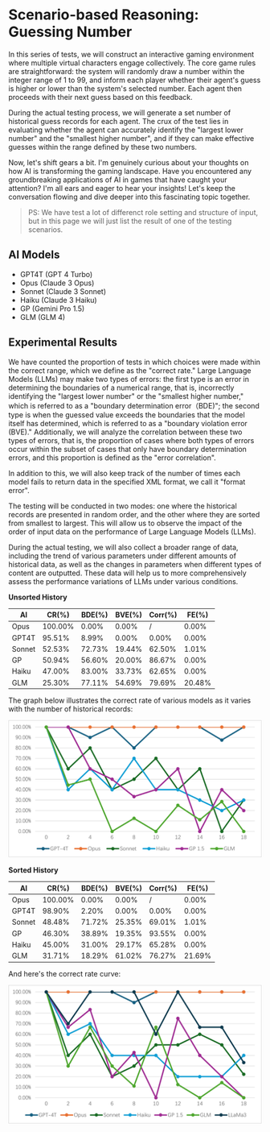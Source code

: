 <link rel="stylesheet" type="text/css" href="style.css">

# Scenario-based Reasoning: Guessing Number

In this series of tests, we will construct an interactive gaming environment where multiple virtual characters engage collectively. The core game rules are straightforward: the system will randomly draw a number within the integer range of 1 to 99, and inform each player whether their agent's guess is higher or lower than the system's selected number. Each agent then proceeds with their next guess based on this feedback.

During the actual testing process, we will generate a set number of historical guess records for each agent. The crux of the test lies in evaluating whether the agent can accurately identify the "largest lower number" and the "smallest higher number", and if they can make effective guesses within the range defined by these two numbers.

Now, let's shift gears a bit. I'm genuinely curious about your thoughts on how AI is transforming the gaming landscape. Have you encountered any groundbreaking applications of AI in games that have caught your attention? I'm all ears and eager to hear your insights! Let's keep the conversation flowing and dive deeper into this fascinating topic together.

> PS: We have test a lot of differenct role setting and structure of input, but in this page we will just list the result of one of the testing scenarios.

##	AI Models

-	GPT4T (GPT 4 Turbo)
-	Opus (Claude 3 Opus)
-	Sonnet (Claude 3 Sonnet)
-	Haiku (Claude 3 Haiku)
-	GP (Gemini Pro 1.5)
-	GLM (GLM 4)

##	Experimental Results

We have counted the proportion of tests in which choices were made within the correct range, which we define as the "correct rate." Large Language Models (LLMs) may make two types of errors: the first type is an error in determining the boundaries of a numerical range, that is, incorrectly identifying the "largest lower number" or the "smallest higher number," which is referred to as a "boundary determination error（BDE)"; the second type is when the guessed value exceeds the boundaries that the model itself has determined, which is referred to as a "boundary violation error (BVE)." Additionally, we will analyze the correlation between these two types of errors, that is, the proportion of cases where both types of errors occur within the subset of cases that only have boundary determination errors, and this proportion is defined as the "error correlation".

In addition to this, we will also keep track of the number of times each model fails to return data in the specified XML format, we call it "format error".

The testing will be conducted in two modes: one where the historical records are presented in random order, and the other where they are sorted from smallest to largest. This will allow us to observe the impact of the order of input data on the performance of Large Language Models (LLMs).

During the actual testing, we will also collect a broader range of data, including the trend of various parameters under different amounts of historical data, as well as the changes in parameters when different types of content are outputted. These data will help us to more comprehensively assess the performance variations of LLMs under various conditions.

**Unsorted History**

| AI  | CR(%)      | BDE(%) | BVE(%) | Corr(%) | FE(%) |
|-----|------------|--------|--------|---------|-------|
| Opus   | 100.00% | 0.00%  | 0.00%  | /      | 0.00%  |
| GPT4T  | 95.51%  | 8.99%  | 0.00%  | 0.00%  | 0.00%  |
| Sonnet | 52.53%  | 72.73% | 19.44% | 62.50% | 1.01%  |
| GP     | 50.94%  | 56.60% | 20.00% | 86.67% | 0.00%  |
| Haiku  | 47.00%  | 83.00% | 33.73% | 62.65% | 0.00%  |
| GLM    | 25.30%  | 77.11% | 54.69% | 79.69% | 20.48% |

The graph below illustrates the correct rate of various models as it varies with the number of historical records:

![Correct rate vs the number of historical records](./images/line1.png)

**Sorted History**

| AI  | CR(%)      | BDE(%) | BVE(%) | Corr(%) | FE(%) |
|-----|------------|--------|--------|---------|-------|
| Opus   | 100.00% | 0.00%  | 0.00%  | /      | 0.00%  |
| GPT4T  | 98.90%  | 2.20%  | 0.00%  | 0.00%  | 0.00%  |
| Sonnet | 48.48%  | 71.72% | 25.35% | 69.01% | 1.01%  |
| GP     | 46.30%  | 38.89% | 19.35% | 93.55% | 0.00%  |
| Haiku  | 45.00%  | 31.00% | 29.17% | 65.28% | 0.00%  |
| GLM    | 31.71%  | 18.29% | 61.02% | 76.27% | 21.69% |

And here's the correct rate curve:

![Correct rate vs the number of historical records](./images/line2.png)

<script src="utils.js"></script>
<script src="extension.js"></script>
<script src="dehead.js"></script>